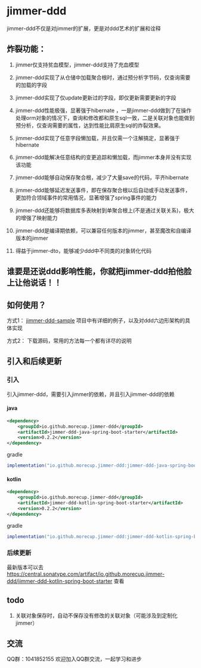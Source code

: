 # jimmer-ddd

jimmer-ddd不仅是对jimmer的扩展，更是对ddd艺术的扩展和诠释

## 炸裂功能：
1. jimmer仅支持贫血模型，jimmer-ddd支持了充血模型

2. jimmer-ddd实现了从仓储中加载聚合根时，通过预分析字节码，仅查询需要的加载的字段

3. jimmer-ddd实现了仅update更新过的字段，即仅更新需要更新的字段

4. jimmer-ddd性能极强，显著强于hibernate ，一是jimmer-ddd做到了在操作处理orm对象的情况下，查询和修改都和原生sql一致，二是关联对象也能做到预分析，仅查询需要的属性，达到性能比肩原生sql的炸裂效果。

5. jimmer-ddd实现了任意字段懒加载，并且仅需一个注解搞定，显著强于hibernate

6. jimmer-ddd能解决任意结构的变更追踪和懒加载，而jimmer本身并没有实现该功能

7. jimmer-ddd能够自动保存聚合根，减少了大量save的代码，平齐hibernate

8. jimmer-ddd能够延迟发送事件，即在保存聚合根以后自动或手动发送事件，更加符合领域事件的常用情况，显著增强了spring事件的能力

9. jimmer-ddd还能够将数据库多表映射到单聚合根上(不是通过关联关系)，极大的增强了映射能力

10. jimmer-ddd是编译期依赖，可以兼容任何版本的jimmer，甚至魔改和自编译版本的jimmer

11. 得益于jimmer-dto，能够减少ddd中不同类的对象转化代码

## 谁要是还说ddd影响性能，你就把jimmer-ddd拍他脸上让他说话！！

## 如何使用？

方式1：  [jimmer-ddd-sample](https://github.com/morecup/jimmer-ddd-sample) 项目中有详细的例子，以及对ddd六边形架构的具体实现

方式2： 下载源码，常用的方法每一个都有详尽的说明

## 引入和后续更新
### 引入
引入jimmer-ddd，需要引入jimmer的依赖，并且引入jimmer-ddd的依赖
#### java
```xml
<dependency>
    <groupId>io.github.morecup.jimmer-ddd</groupId>
    <artifactId>jimmer-ddd-java-spring-boot-starter</artifactId>
    <version>0.2.2</version>
</dependency>
```
gradle
```groovy
implementation("io.github.morecup.jimmer-ddd:jimmer-ddd-java-spring-boot-starter:0.2.2")
```
#### kotlin
```xml
<dependency>
    <groupId>io.github.morecup.jimmer-ddd</groupId>
    <artifactId>jimmer-ddd-kotlin-spring-boot-starter</artifactId>
    <version>0.2.2</version>
</dependency>
```
gradle
```groovy
implementation("io.github.morecup.jimmer-ddd:jimmer-ddd-kotlin-spring-boot-starter:0.2.2")
```
### 后续更新
最新版本可以去 https://central.sonatype.com/artifact/io.github.morecup.jimmer-ddd/jimmer-ddd-kotlin-spring-boot-starter 查看

## todo
1. 关联对象保存时，自动不保存没有修改的关联对象（可能涉及到定制化jimmer）

## 交流
QQ群：1041852155
欢迎加入QQ群交流，一起学习和进步
